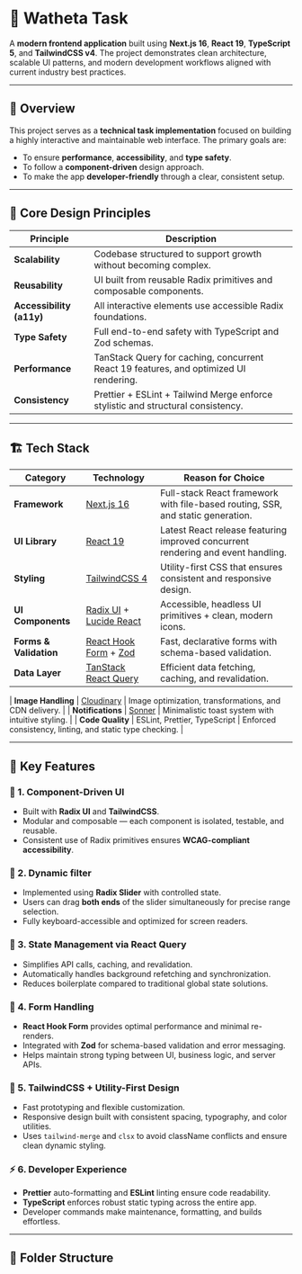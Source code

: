 # 🧩 Watheta Task

A **modern frontend application** built using **Next.js 16**, **React 19**, **TypeScript 5**, and **TailwindCSS v4**.
The project demonstrates clean architecture, scalable UI patterns, and modern development workflows aligned with current industry best practices.

---

## 🚀 Overview

This project serves as a **technical task implementation** focused on building a highly interactive and maintainable web interface.
The primary goals are:

- To ensure **performance**, **accessibility**, and **type safety**.
- To follow a **component-driven** design approach.
- To make the app **developer-friendly** through a clear, consistent setup.

---

## 🧠 Core Design Principles

| Principle                | Description                                                                           |
| ------------------------ | ------------------------------------------------------------------------------------- |
| **Scalability**          | Codebase structured to support growth without becoming complex.                       |
| **Reusability**          | UI built from reusable Radix primitives and composable components.                    |
| **Accessibility (a11y)** | All interactive elements use accessible Radix foundations.                            |
| **Type Safety**          | Full end-to-end safety with TypeScript and Zod schemas.                               |
| **Performance**          | TanStack Query for caching, concurrent React 19 features, and optimized UI rendering. |
| **Consistency**          | Prettier + ESLint + Tailwind Merge enforce stylistic and structural consistency.      |

---

## 🏗️ Tech Stack

| Category               | Technology                                                                | Reason for Choice                                                                |
| ---------------------- | ------------------------------------------------------------------------- | -------------------------------------------------------------------------------- |
| **Framework**          | [Next.js 16](https://nextjs.org/)                                         | Full-stack React framework with file-based routing, SSR, and static generation.  |
| **UI Library**         | [React 19](https://react.dev/)                                            | Latest React release featuring improved concurrent rendering and event handling. |
| **Styling**            | [TailwindCSS 4](https://tailwindcss.com/)                                 | Utility-first CSS that ensures consistent and responsive design.                 |
| **UI Components**      | [Radix UI](https://radix-ui.com/) + [Lucide React](https://lucide.dev/)   | Accessible, headless UI primitives + clean, modern icons.                        |
| **Forms & Validation** | [React Hook Form](https://react-hook-form.com/) + [Zod](https://zod.dev/) | Fast, declarative forms with schema-based validation.                            |
| **Data Layer**         | [TanStack React Query](https://tanstack.com/query/v5)                     | Efficient data fetching, caching, and revalidation.                              |

| **Image Handling** | [Cloudinary](https://cloudinary.com/) | Image optimization, transformations, and CDN delivery. |
| **Notifications** | [Sonner](https://sonner.emilkowal.ski/) | Minimalistic toast system with intuitive styling. |
| **Code Quality** | ESLint, Prettier, TypeScript | Enforced consistency, linting, and static type checking. |

---

## 🧩 Key Features

### 💠 1. Component-Driven UI

- Built with **Radix UI** and **TailwindCSS**.
- Modular and composable — each component is isolated, testable, and reusable.
- Consistent use of Radix primitives ensures **WCAG-compliant accessibility**.

### 🧾 2. Dynamic filter

- Implemented using **Radix Slider** with controlled state.
- Users can drag **both ends** of the slider simultaneously for precise range selection.
- Fully keyboard-accessible and optimized for screen readers.

### 🔄 3. State Management via React Query

- Simplifies API calls, caching, and revalidation.
- Automatically handles background refetching and synchronization.
- Reduces boilerplate compared to traditional global state solutions.

### 🧰 4. Form Handling

- **React Hook Form** provides optimal performance and minimal re-renders.
- Integrated with **Zod** for schema-based validation and error messaging.
- Helps maintain strong typing between UI, business logic, and server APIs.

### 🎨 5. TailwindCSS + Utility-First Design

- Fast prototyping and flexible customization.
- Responsive design built with consistent spacing, typography, and color utilities.
- Uses `tailwind-merge` and `clsx` to avoid className conflicts and ensure clean dynamic styling.

### ⚡ 6. Developer Experience

- **Prettier** auto-formatting and **ESLint** linting ensure code readability.
- **TypeScript** enforces robust static typing across the entire app.
- Developer commands make maintenance, formatting, and builds effortless.

---

## 🧱 Folder Structure
